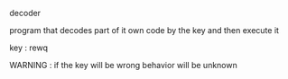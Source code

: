 decoder

program that decodes part of it own code by the key and then execute it

key : rewq

WARNING : if the key will be wrong behavior will be unknown
